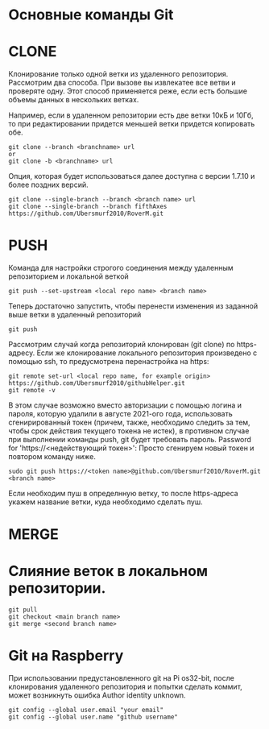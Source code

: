 
# Основные команды Git

# CLONE
Клонирование только одной ветки из удаленного репозитория. 
Рассмотрим два способа. При вызове вы извлекатее все ветви и проверяте одну. Этот способ применяется реже, если есть большие объемы данных в нескольких ветках. 

Например, если в удаленном репозитории есть две ветки 10кБ и 10Гб, то при редактировании придется меньшей ветки придется копировать обе.
```
git clone --branch <branchname> url
or
git clone -b <branchname> url
```
Опция, которая будет использоваться далее доступна с версии 1.7.10 и более поздних версий.
```
git clone --single-branch --branch <branch name> url
git clone --single-branch --branch fifthAxes https://github.com/Ubersmurf2010/RoverM.git

```

# PUSH
Команда для настройки строгого соединения между удаленным репозиторием и локальной веткой
```
git push --set-upstream <local repo name> <branch name>
```
Теперь достаточно запустить, чтобы перенести изменения из заданной выше ветки в удаленный репозиторий
```
git push
```
Рассмотрим случай когда репозиторий клонирован (git clone) по https-адресу.
Если же клонирование локального репозитория произведено с помощью ssh, то предусмотрена перенастройка на https:
```
git remote set-url <local repo name, for example origin> https://github.com/Ubersmurf2010/githubHelper.git
git remote -v
```
В этом случае возможно вместо авторизации с помощью логина и пароля, которую удалили в августе 2021-ого года, использовать сгенирированный токен (причем, также, необходимо следить за тем, чтобы срок действия текущего токена не истек), в противном случае при выполнении команды push, git будет требовать пароль.
Password for 'https://<недействующий токен>':
Просто сгенируем новый токен и повтором команду ниже. 
```
sudo git push https://<token name>@github.com/Ubersmurf2010/RoverM.git <branch name> 
```
Если необходим пуш в определнную ветку, то после https-адреса укажем название ветки, куда необходимо сделать пуш.

# MERGE

# Слияние веток в локальном репозитории.
```
git pull
git checkout <main branch name>
git merge <second branch name>
```

# Git на Raspberry
При использовании предустановленного git на Pi os32-bit, после клонирования удаленного репозитория и попытки сделать коммит, может возникнуть ошибка Author identity unknown.
```
git config --global user.email "your email"
git config --global user.name "github username"
```


